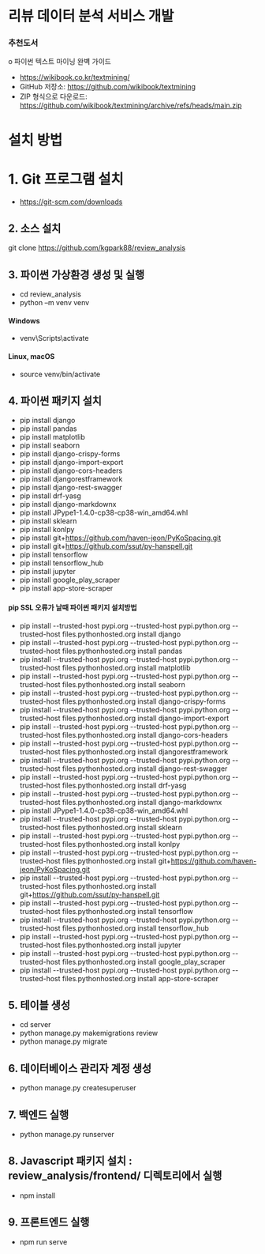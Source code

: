# 리뷰 데이터 분석 서비스 개발  
### 추천도서  
o 파이썬 텍스트 마이닝 완벽 가이드   
- https://wikibook.co.kr/textmining/  
- GitHub 저장소: https://github.com/wikibook/textmining   
- ZIP 형식으로 다운로드: https://github.com/wikibook/textmining/archive/refs/heads/main.zip  

# 설치 방법
# 1. Git 프로그램 설치 
- https://git-scm.com/downloads  

## 2. 소스 설치
git clone https://github.com/kgpark88/review_analysis 
 
## 3. 파이썬 가상환경 생성 및 실행
- cd review_analysis  
- python –m venv venv   
#### Windows
- venv\Scripts\activate     
#### Linux, macOS
- source venv/bin/activate

## 4. 파이썬 패키지 설치
- pip install django
- pip install pandas
- pip install matplotlib
- pip install seaborn
- pip install django-crispy-forms
- pip install django-import-export
- pip install django-cors-headers
- pip install djangorestframework
- pip install django-rest-swagger
- pip install drf-yasg
- pip install django-markdownx
- pip install JPype1-1.4.0-cp38-cp38-win_amd64.whl
- pip install sklearn
- pip install konlpy
- pip install git+https://github.com/haven-jeon/PyKoSpacing.git
- pip install git+https://github.com/ssut/py-hanspell.git
- pip install tensorflow
- pip install tensorflow_hub
- pip install jupyter
- pip install google_play_scraper
- pip install app-store-scraper

#### pip SSL 오류가 날때 파이썬 패키지 설치방법
- pip install --trusted-host pypi.org --trusted-host pypi.python.org --trusted-host files.pythonhosted.org install django
- pip install --trusted-host pypi.org --trusted-host pypi.python.org --trusted-host files.pythonhosted.org install pandas
- pip install --trusted-host pypi.org --trusted-host pypi.python.org --trusted-host files.pythonhosted.org install matplotlib
- pip install --trusted-host pypi.org --trusted-host pypi.python.org --trusted-host files.pythonhosted.org install seaborn
- pip install --trusted-host pypi.org --trusted-host pypi.python.org --trusted-host files.pythonhosted.org install django-crispy-forms
- pip install --trusted-host pypi.org --trusted-host pypi.python.org --trusted-host files.pythonhosted.org install django-import-export
- pip install --trusted-host pypi.org --trusted-host pypi.python.org --trusted-host files.pythonhosted.org install django-cors-headers
- pip install --trusted-host pypi.org --trusted-host pypi.python.org --trusted-host files.pythonhosted.org install djangorestframework
- pip install --trusted-host pypi.org --trusted-host pypi.python.org --trusted-host files.pythonhosted.org install django-rest-swagger
- pip install --trusted-host pypi.org --trusted-host pypi.python.org --trusted-host files.pythonhosted.org install drf-yasg
- pip install --trusted-host pypi.org --trusted-host pypi.python.org --trusted-host files.pythonhosted.org install django-markdownx
- pip install JPype1-1.4.0-cp38-cp38-win_amd64.whl
- pip install --trusted-host pypi.org --trusted-host pypi.python.org --trusted-host files.pythonhosted.org install sklearn
- pip install --trusted-host pypi.org --trusted-host pypi.python.org --trusted-host files.pythonhosted.org install konlpy
- pip install --trusted-host pypi.org --trusted-host pypi.python.org --trusted-host files.pythonhosted.org install git+https://github.com/haven-jeon/PyKoSpacing.git
- pip install --trusted-host pypi.org --trusted-host pypi.python.org --trusted-host files.pythonhosted.org install git+https://github.com/ssut/py-hanspell.git
- pip install --trusted-host pypi.org --trusted-host pypi.python.org --trusted-host files.pythonhosted.org install tensorflow
- pip install --trusted-host pypi.org --trusted-host pypi.python.org --trusted-host files.pythonhosted.org install tensorflow_hub
- pip install --trusted-host pypi.org --trusted-host pypi.python.org --trusted-host files.pythonhosted.org install jupyter
- pip install --trusted-host pypi.org --trusted-host pypi.python.org --trusted-host files.pythonhosted.org install google_play_scraper
- pip install --trusted-host pypi.org --trusted-host pypi.python.org --trusted-host files.pythonhosted.org install app-store-scraper

## 5. 테이블 생성
- cd server
- python manage.py makemigrations review
- python manage.py migrate

## 6. 데이터베이스 관리자 계정 생성
- python manage.py createsuperuser

## 7. 백엔드 실행
- python manage.py runserver

## 8. Javascript 패키지 설치 : review_analysis/frontend/ 디렉토리에서 실행
- npm install

## 9. 프론트엔드 실행
- npm run serve
